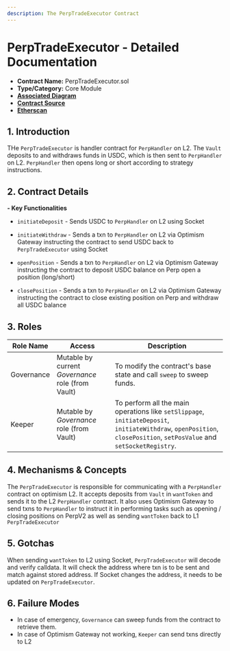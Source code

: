 ```yaml
---
description: The PerpTradeExecutor Contract
---
```


# PerpTradeExecutor - Detailed Documentation

- **Contract Name:** PerpTradeExecutor.sol
- **Type/Category:** Core Module
- [**Associated Diagram**]()
- [**Contract Source**](../contracts/PerpTradeExecutor.sol)
- [**Etherscan**](https://etherscan.io/address/0x3167b932336b029bBFE1964E435889FA8e595738)

## 1. Introduction

THe `PerpTradeExecutor` is handler contract for `PerpHandler` on L2. The `Vault` deposits to and withdraws funds in USDC, which is then sent to `PerpHandler` on L2. `PerpHandler` then opens long or short according to strategy instructions.

## 2. Contract Details

**- Key Functionalities**

- `initiateDeposit` - Sends USDC to `PerpHandler` on L2 using Socket

- `initiateWithdraw` - Sends a txn to `PerpHandler` on L2 via Optimism Gateway instructing the contract to send USDC back to `PerpTradeExecutor` using Socket
- `openPosition` - Sends a txn to `PerpHandler` on L2 via Optimism Gateway instructing the contract to deposit USDC balance on Perp open a position (long/short)

- `closePosition` - Sends a txn to `PerpHandler` on L2 via Optimism Gateway instructing the contract to close existing position on Perp and withdraw all USDC balance



## 3. Roles

| Role Name  | Access                                            | Description                                                                                                                                       |
| ---------- | ------------------------------------------------- | ------------------------------------------------------------------------------------------------------------------------------------------------- |
| Governance | Mutable by current _Governance_ role (from Vault) | To modify the contract's base state and call `sweep` to sweep funds.                                                                              |
| Keeper     | Mutable by _Governance_ role (from Vault)         | To perform all the main operations like `setSlippage`, `initiateDeposit`, `initiateWithdraw`, `openPosition`, `closePosition`, `setPosValue` and `setSocketRegistry`. |

## 4. Mechanisms & Concepts

The `PerpTradeExecutor` is responsible for communicating with a `PerpHandler` contract on optimism L2. It accepts deposits from `Vault` in `wantToken` and sends it to the L2 `PerpHandler` contract. It also uses Optimism Gateway to send txns to `PerpHandler` to instruct it in performing tasks such as opening / closing positions on PerpV2 as well as sending `wantToken` back to L1 `PerpTradeExecutor`
## 5. Gotchas

When sending `wantToken` to L2 using Socket, `PerpTradeExecutor` will decode and verify calldata. It will check the address where txn is to be sent and match against stored address. If Socket changes the address, it needs to be updated on `PerpTradeExecutor`. 


## 6. Failure Modes

- In case of emergency, `Governance` can sweep funds from the contract to retrieve them.
- In case of Optimism Gateway not working, `Keeper` can send txns directly to L2
